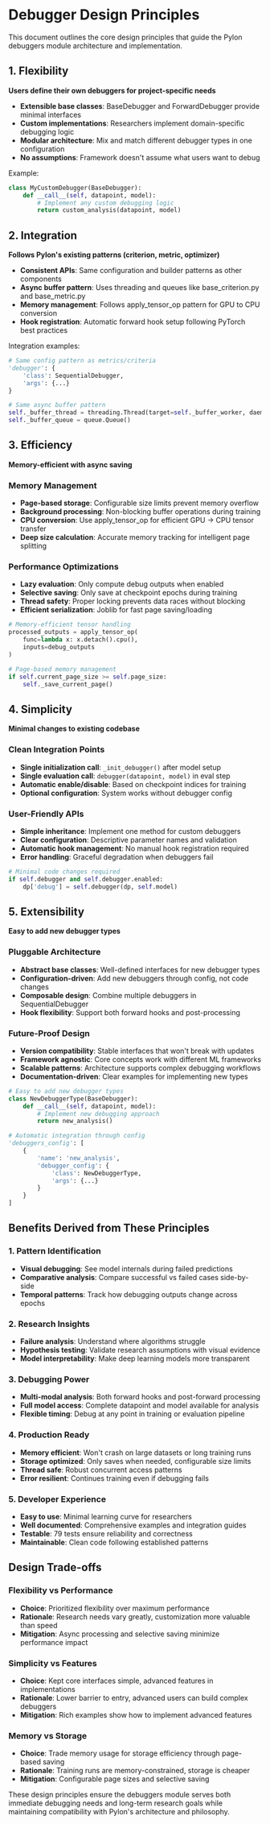 # Debugger Design Principles

This document outlines the core design principles that guide the Pylon debuggers module architecture and implementation.

## 1. Flexibility

**Users define their own debuggers for project-specific needs**

- **Extensible base classes**: BaseDebugger and ForwardDebugger provide minimal interfaces
- **Custom implementations**: Researchers implement domain-specific debugging logic
- **Modular architecture**: Mix and match different debugger types in one configuration
- **No assumptions**: Framework doesn't assume what users want to debug

Example:
```python
class MyCustomDebugger(BaseDebugger):
    def __call__(self, datapoint, model):
        # Implement any custom debugging logic
        return custom_analysis(datapoint, model)
```

## 2. Integration

**Follows Pylon's existing patterns (criterion, metric, optimizer)**

- **Consistent APIs**: Same configuration and builder patterns as other components
- **Async buffer pattern**: Uses threading and queues like base_criterion.py and base_metric.py
- **Memory management**: Follows apply_tensor_op pattern for GPU to CPU conversion
- **Hook registration**: Automatic forward hook setup following PyTorch best practices

Integration examples:
```python
# Same config pattern as metrics/criteria
'debugger': {
    'class': SequentialDebugger,
    'args': {...}
}

# Same async buffer pattern
self._buffer_thread = threading.Thread(target=self._buffer_worker, daemon=True)
self._buffer_queue = queue.Queue()
```

## 3. Efficiency

**Memory-efficient with async saving**

### Memory Management
- **Page-based storage**: Configurable size limits prevent memory overflow
- **Background processing**: Non-blocking buffer operations during training
- **CPU conversion**: Use apply_tensor_op for efficient GPU → CPU tensor transfer
- **Deep size calculation**: Accurate memory tracking for intelligent page splitting

### Performance Optimizations
- **Lazy evaluation**: Only compute debug outputs when enabled
- **Selective saving**: Only save at checkpoint epochs during training
- **Thread safety**: Proper locking prevents data races without blocking
- **Efficient serialization**: Joblib for fast page saving/loading

```python
# Memory-efficient tensor handling
processed_outputs = apply_tensor_op(
    func=lambda x: x.detach().cpu(), 
    inputs=debug_outputs
)

# Page-based memory management
if self.current_page_size >= self.page_size:
    self._save_current_page()
```

## 4. Simplicity

**Minimal changes to existing codebase**

### Clean Integration Points
- **Single initialization call**: `_init_debugger()` after model setup
- **Single evaluation call**: `debugger(datapoint, model)` in eval step
- **Automatic enable/disable**: Based on checkpoint indices for training
- **Optional configuration**: System works without debugger config

### User-Friendly APIs
- **Simple inheritance**: Implement one method for custom debuggers
- **Clear configuration**: Descriptive parameter names and validation
- **Automatic hook management**: No manual hook registration required
- **Error handling**: Graceful degradation when debuggers fail

```python
# Minimal code changes required
if self.debugger and self.debugger.enabled:
    dp['debug'] = self.debugger(dp, self.model)
```

## 5. Extensibility

**Easy to add new debugger types**

### Pluggable Architecture
- **Abstract base classes**: Well-defined interfaces for new debugger types
- **Configuration-driven**: Add new debuggers through config, not code changes
- **Composable design**: Combine multiple debuggers in SequentialDebugger
- **Hook flexibility**: Support both forward hooks and post-processing

### Future-Proof Design
- **Version compatibility**: Stable interfaces that won't break with updates
- **Framework agnostic**: Core concepts work with different ML frameworks
- **Scalable patterns**: Architecture supports complex debugging workflows
- **Documentation-driven**: Clear examples for implementing new types

```python
# Easy to add new debugger types
class NewDebuggerType(BaseDebugger):
    def __call__(self, datapoint, model):
        # Implement new debugging approach
        return new_analysis()

# Automatic integration through config
'debuggers_config': [
    {
        'name': 'new_analysis',
        'debugger_config': {
            'class': NewDebuggerType,
            'args': {...}
        }
    }
]
```

## Benefits Derived from These Principles

### 1. Pattern Identification
- **Visual debugging**: See model internals during failed predictions
- **Comparative analysis**: Compare successful vs failed cases side-by-side
- **Temporal patterns**: Track how debugging outputs change across epochs

### 2. Research Insights
- **Failure analysis**: Understand where algorithms struggle
- **Hypothesis testing**: Validate research assumptions with visual evidence
- **Model interpretability**: Make deep learning models more transparent

### 3. Debugging Power
- **Multi-modal analysis**: Both forward hooks and post-forward processing
- **Full model access**: Complete datapoint and model available for analysis
- **Flexible timing**: Debug at any point in training or evaluation pipeline

### 4. Production Ready
- **Memory efficient**: Won't crash on large datasets or long training runs
- **Storage optimized**: Only saves when needed, configurable size limits
- **Thread safe**: Robust concurrent access patterns
- **Error resilient**: Continues training even if debugging fails

### 5. Developer Experience
- **Easy to use**: Minimal learning curve for researchers
- **Well documented**: Comprehensive examples and integration guides
- **Testable**: 79 tests ensure reliability and correctness
- **Maintainable**: Clean code following established patterns

## Design Trade-offs

### Flexibility vs Performance
- **Choice**: Prioritized flexibility over maximum performance
- **Rationale**: Research needs vary greatly, customization more valuable than speed
- **Mitigation**: Async processing and selective saving minimize performance impact

### Simplicity vs Features  
- **Choice**: Kept core interfaces simple, advanced features in implementations
- **Rationale**: Lower barrier to entry, advanced users can build complex debuggers
- **Mitigation**: Rich examples show how to implement advanced features

### Memory vs Storage
- **Choice**: Trade memory usage for storage efficiency through page-based saving
- **Rationale**: Training runs are memory-constrained, storage is cheaper
- **Mitigation**: Configurable page sizes and selective saving

These design principles ensure the debuggers module serves both immediate debugging needs and long-term research goals while maintaining compatibility with Pylon's architecture and philosophy.
